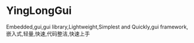 # YingLongGui
Embedded,gui,gui library,Lightweight,Simplest and Quickly,gui framework,嵌入式,轻量,快速,代码整洁,快速上手
